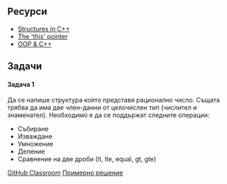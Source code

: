 ## Ресурси

- [Structures in C++](https://www.geeksforgeeks.org/structures-in-cpp/)
- [The 'this' pointer](https://www.geeksforgeeks.org/this-pointer-in-c/)
- [OOP & C++](https://www.geeksforgeeks.org/object-oriented-programming-in-cpp/)

## Задачи

#### Задача 1

Да се напише структура която представя рационално число. Същата трябва да има две член-данни от целочислен тип (числител и знаменател). Необходимо е да се поддържат следните операции:

- Събиране
- Изваждане
- Умножение
- Деление
- Сравнение на две дроби (lt, lte, equal, gt, gte)

[GitHub Classroom](https://classroom.github.com/classrooms/146669068-fmi-2023-2024-oop-excercies-6-19-02-classroom/assignments/intro-to-structures-in-c)
[Примерно решение](https://onlinegdb.com/hpkjTdeIM)
